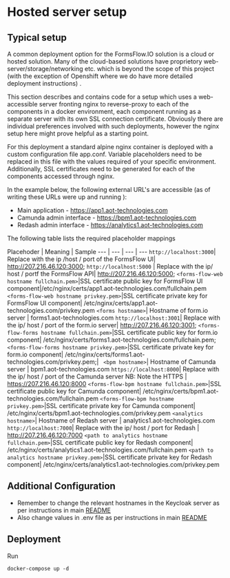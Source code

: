 # Hosted server setup
## Typical setup

A common deployment option for the FormsFlow.IO solution is a cloud or hosted solution. Many of the cloud-based solutions have proprietory web-server/storage/networking etc. which is beyond the scope of this project (with the exception of Openshift where we do have more detailed deployment instructions) .

This section describes and contains code for a setup which uses a web-accessible server fronting nginx to reverse-proxy to each of the components in a docker environment, each component running as a separate server with its own SSL connection certificate.
 Obviously there are individual preferences involved with such deployments, however the nginx setup here might prove helpful as a starting point. 

For this deployment a standard alpine nginx container is deployed with a custom configuration file app.conf. Variable placeholders need to be replaced in this file with the values required of your specific environment. Additionally, SSL certificates need to be generated for each of the components accessed through nginx.  

In the example below, the following external URL's are accessible (as of writing these URLs were up and running ):


* Main application - https://app1.aot-technologies.com
* Camunda admin interface - https://bpm1.aot-technologies.com
* Redash admin interface - https://analytics1.aot-technologies.com

The following table lists the required placeholder mappings


Placehoder | Meaning | Sample 
--- | --- | --- | ---
`http://localhost:3000`| Replace with the ip /host / port of the FormsFlow UI|   http://207.216.46.120:3000;
`http://localhost:5000` | Replace with the ip/ host / portf the FormsFlow API|  http://207.216.46.120:5000;
`<forms-flow-web hostname fullchain.pem>`|SSL certificate public key for FormsFlow UI component|/etc/nginx/certs/app1.aot-technologies.com/fullchain.pem
`<forms-flow-web hostname privkey.pem>`|SSL certificate private key for FormsFlow UI component| /etc/nginx/certs/app1.aot-technologies.com/privkey.pem
`<forms hostname>`| Hostname of form.io server | forms1.aot-technologies.com
`http://localhost:3001`| Replace with the ip/ host / port of the form.io server|  http://207.216.46.120:3001;
`<forms-flow-forms hostname fullchain.pem>`|SSL certificate public key for form.io component| /etc/nginx/certs/forms1.aot-technologies.com/fullchain.pem;
`<forms-flow-forms hostname privkey.pem>`|SSL certificate private key for form.io component| /etc/nginx/certs/forms1.aot-technologies.com/privkey.pem;|
` <bpm hostname>`| Hostname of Camunda server | bpm1.aot-technologies.com
`https://localhost:8000`| Replace with the ip/ host / port of the Camunda server NB: Note the HTTPS | https://207.216.46.120:8000
`<forms-flow-bpm hostname fullchain.pem>`|SSL certificate public key for Camunda component| /etc/nginx/certs/bpm1.aot-technologies.com/fullchain.pem
`<forms-flow-bpm hostname privkey.pem>`|SSL certificate private key for Camunda component| /etc/nginx/certs/bpm1.aot-technologies.com/privkey.pem
`<analytics hostname>`| Hostname of Redash server |  analytics1.aot-technologies.com
`http://localhost:7000`| Replace with the ip/ host / port for Redash |  http://207.216.46.120:7000
`<path to analytics hostname fullchain.pem>`|SSL certificate public key for Redash component| /etc/nginx/certs/analytics1.aot-technologies.com/fullchain.pem
`<path to analytics hostname privkey.pem>`|SSL certificate private key for Redash component| /etc/nginx/certs/analytics1.aot-technologies.com/privkey.pem
 

Additional Configuration
-------------------------

  - Remember to change the relevant hostnames in the Keycloak server as per instructions in main [README](../README)
  - Also change values in .env file as per instructions in main [README](../README)

## Deployment
Run 
```code
docker-compose up -d
```
